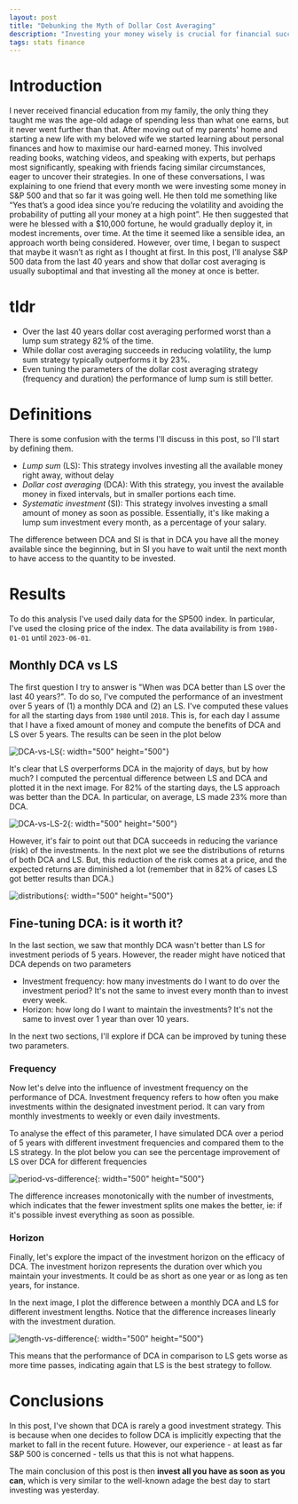 ```yaml
---
layout: post
title: "Debunking the Myth of Dollar Cost Averaging"
description: "Investing your money wisely is crucial for financial success. In this post, I delve into the popular strategy of dollar cost averaging (DCA) and compare it to the lump sum (LS) approach. By analyzing S&P 500 data from the past 40 years, I show that DCA is generally suboptimal, with LS outperforming it in 82% of cases, resulting in a 23% higher return on average. I also explore fine-tuning DCA by examining the impact of investment frequency and duration. Ultimately, the data suggests that investing all your money at once is a more favorable strategy. So, don't wait – start investing as soon as possible."
tags: stats finance
---
```


# Introduction

I never received financial education from my family, the only thing they taught me was the age-old adage of spending less than what one earns, but it never went further than that. After moving out of my parents' home and starting a new life with my beloved wife we started learning about personal finances and how to maximise our hard-earned money. This involved reading books, watching videos, and speaking with experts, but perhaps most significantly, speaking with friends facing similar circumstances, eager to uncover their strategies. In one of these conversations, I was explaining to one friend that every month we were investing some money in S&P 500 and that so far it was going well. He then told me something like “Yes that’s a good idea since you’re reducing the volatility and avoiding the probability of putting all your money at a high point”. He then suggested that were he blessed with a $10,000 fortune, he would gradually deploy it, in modest increments, over time. At the time it seemed like a sensible idea, an approach worth being considered. However, over time, I began to suspect that maybe it wasn’t as right as I thought at first. In this post, I’ll analyse S&P 500 data from the last 40 years and show that dollar cost averaging is usually suboptimal and that investing all the money at once is better.

# tldr

- Over the last 40 years dollar cost averaging performed worst than a lump sum strategy 82% of the time.
- While dollar cost averaging succeeds in reducing volatility, the lump sum strategy typically outperforms it by 23%.
- Even tuning the parameters of the dollar cost averaging strategy (frequency and duration) the performance of lump sum is still better.

# Definitions

There is some confusion with the terms I'll discuss in this post, so I'll start by defining them.

- *Lump sum* (LS): This strategy involves investing all the available money right away, without delay
- *Dollar cost averaging* (DCA): With this strategy, you invest the available money in fixed intervals, but in smaller portions each time.
- *Systematic investment* (SI): This strategy involves investing a small amount of money as soon as possible. Essentially, it's like making a lump sum investment every month, as a percentage of your salary.

The difference between DCA and SI is that in DCA you have all the money available since the beginning, but in SI you have to wait until the next month to have access to the quantity to be invested.


# Results

To do this analysis I've used daily data for the SP500 index. In particular, I've used the closing price of the index. The data availability is from `1980-01-01` until `2023-06-01`.

## Monthly DCA vs LS

The first question I try to answer is "When was DCA better than LS over the last 40 years?". To do so, I've computed the performance of an investment over 5 years of (1) a monthly DCA and (2) an LS. I've computed these values for all the starting days from `1980` until `2018`. This is, for each day I assume that I have a fixed amount of money and compute the benefits of DCA and LS over 5 years. The results can be seen in the plot below

![DCA-vs-LS](/docs/dca-is-suboptimal/dca-vs-ls.svg){: width="500" height="500"}

It's clear that LS overperforms DCA in the majority of days, but by how much? I computed the percentual difference between LS and DCA and plotted it in the next image. For 82% of the starting days, the LS approach was better than the DCA. In particular, on average, LS made 23% more than DCA.

![DCA-vs-LS-2](/docs/dca-is-suboptimal/dca-vs-ls-2.svg){: width="500" height="500"}

However, it's fair to point out that DCA succeeds in reducing the variance (risk) of the investments. In the next plot we see the distributions of returns of both DCA and LS. But, this reduction of the risk comes at a price, and the expected returns are diminished a lot (remember that in 82% of cases LS got better results than DCA.)

![distributions](/docs/dca-is-suboptimal/distributions.svg){: width="500" height="500"}

## Fine-tuning DCA: is it worth it?

In the last section, we saw that monthly DCA wasn't better than LS for investment periods of 5 years. However, the reader might have noticed that DCA depends on two parameters

* Investment frequency: how many investments do I want to do over the investment period? It's not the same to invest every month than to invest every week.
* Horizon: how long do I want to maintain the investments? It's not the same to invest over 1 year than over 10 years.

In the next two sections, I'll explore if DCA can be improved by tuning these two parameters.

### Frequency

Now let's delve into the influence of investment frequency on the performance of DCA. Investment frequency refers to how often you make investments within the designated investment period. It can vary from monthly investments to weekly or even daily investments.

To analyse the effect of this parameter, I have simulated DCA over a period of 5 years with different investment frequencies and compared them to the LS strategy. In the plot below you can see the percentage improvement of LS over DCA for different frequencies

![period-vs-difference](/docs/dca-is-suboptimal/period-vs-difference.svg){: width="500" height="500"}

The difference increases monotonically with the number of investments, which indicates that the fewer investment splits one makes the better, ie: if it's possible invest everything as soon as possible.

### Horizon

Finally, let's explore the impact of the investment horizon on the efficacy of DCA. The investment horizon represents the duration over which you maintain your investments. It could be as short as one year or as long as ten years, for instance.

In the next image, I plot the difference between a monthly DCA and LS for different investment lengths. Notice that the difference increases linearly with the investment duration.

![length-vs-difference](/docs/dca-is-suboptimal/length-vs-difference.svg){: width="500" height="500"}

This means that the performance of DCA in comparison to LS gets worse as more time passes, indicating again that LS is the best strategy to follow.

# Conclusions

In this post, I've shown that DCA is rarely a good investment strategy. This is because when one decides to follow DCA is implicitly expecting that the market to fall in the recent future. However, our experience - at least as far S&P 500 is concerned  - tells us that this is not what happens. 

The main conclusion of this post is then **invest all you have as soon as you can**, which is very similar to the well-known adage the best day to start investing was yesterday.
